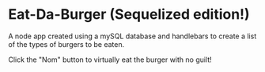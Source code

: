 # Eat-Da-Burger (Sequelized edition!)

A node app created using a mySQL database and handlebars to create a list of the types of burgers to be eaten.  

Click the "Nom" button to virtually eat the burger with no guilt!
